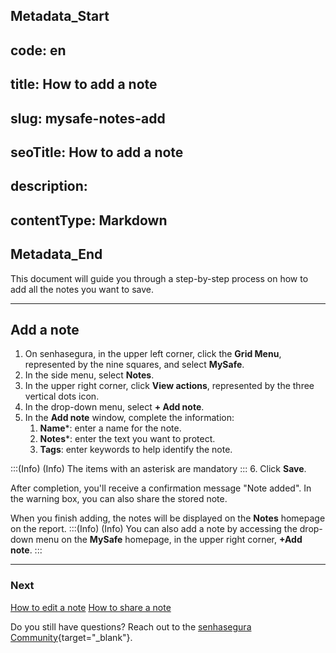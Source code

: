 ## Metadata_Start 
## code: en
## title: How to add a note 
## slug: mysafe-notes-add 
## seoTitle: How to add a note 
## description:  
## contentType: Markdown 
## Metadata_End
This document will guide you through a step-by-step process on how to add all the notes you want to save.
***
## Add a note

1. On senhasegura, in the upper left corner, click the **Grid Menu**, represented by the nine squares, and select **MySafe**.
2. In the side menu, select **Notes**. 
3. In the upper right corner, click **View actions**, represented by the three vertical dots icon. 
4. In the drop-down menu, select **+ Add note**.
5. In the **Add note** window, complete the information:
    1. **Name***: enter a name for the note.
    2. **Notes***: enter the text you want to protect.
    3. **Tags**: enter keywords to help identify the note.

:::(Info) (Info)
The items with an asterisk are mandatory
:::
6. Click **Save**.


After completion, you'll receive a confirmation message "Note added". In the warning box, you can also share the stored note.

When you finish adding, the notes will be displayed on the **Notes** homepage on the report.
:::(Info) (Info)
You can also add a note by accessing the drop-down menu on the **MySafe** homepage, in the upper right corner, **+Add note**. 
:::
***
### Next
[How to edit a note](/v3-32/docs/mysafe-notes-edit)
[How to share a note](/v3-32/docs/mysafe-notes-share)

Do you still have questions? Reach out to the [senhasegura Community](https://community.senhasegura.io/){target="_blank"}.
